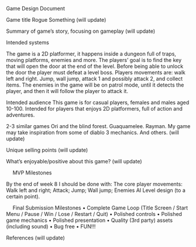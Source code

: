 Game Design Document

Game title
Rogue Something (will update)

Summary of game’s story, focusing on gameplay
(will update)

Intended systems

The game is a 2D platformer, it happens inside a dungeon full of traps, moving platforms, enemies and more.
The players’ goal is to find the key that will open the door at the end of the level. Before being able to unlock the door the player must defeat a level boss.
Players movements are: walk left and right. Jump, wall jump, attack 1 and possibly attack 2, and collect items.
The enemies in the game will be on patrol mode, until it detects the player, and then it will follow the player to attack it.



Intended audience
This game is for casual players, females and males aged 10-100.
Intended for players that enjoys 2D platformers, full of action and adventures.


2-3 similar games
Ori and the blind forest.
Guaquamelee.
Rayman.
My game may take inspiration from some of diablo 3 mechanics.
And others. (will update)


Unique selling points
(will update)

What’s enjoyable/positive about this game?
(will update)

 
MVP Milestones

By the end of week 8 I should be done with:
The core player movements:
Walk left and right;
Attack;
Jump;
Wall jump;
Enemies AI
Level design  (to a certain point).

 
Final Submission Milestones
•	Complete Game Loop (Title Screen / Start Menu / Pause / Win / Lose / Restart / Quit)
•	Polished controls
•	Polished game mechanics
•	Polished presentation
•	Quality (3rd party) assets (including sound)
•	Bug free
•	FUN!!!

References
(will update)
